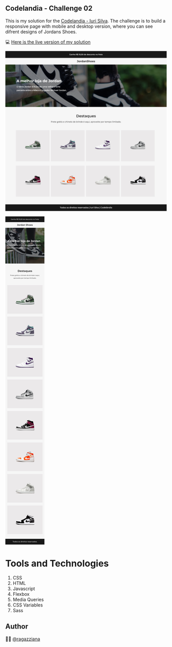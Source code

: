 
## Codelandia - Challenge 02

This is my solution for the [Codelandia - Iuri Silva](https://discord.com/channels/853354677411905578/855846897854971914). The challenge is to build a responsive page with mobile and desktop version, where you can see difrent designs of Jordans Shoes.

💻 [Here is the live version of my solution](https://ragazziana.github.io/jordan-project/)

![Desktop Version](https://github.com/ragazziana/jordan-project/blob/main/design/Index%20-%20%20-%202022-07-27%20at%201.14.22%20PM.jpg?raw=true)

![Desktop Version](https://github.com/ragazziana/jordan-project/blob/main/design/Shop%20-%20Home%20(Mobile).png?raw=true)

# Tools and Technologies

1. CSS
2. HTML
3. Javascript
4. Flexbox
5. Media Queries
6. CSS Variables
7. Sass

## Author
👩‍💻  [@ragazziana](https://github.com/ragazziana)
